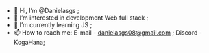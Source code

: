 - 👋 Hi, I’m @Danielasgs ;
- 👀 I’m interested in development Web full stack ;
- 🌱 I’m currently learning JS ;
- 📫 How to reach me: E-mail - danielasgs08@gmail.com ; Discord - KogaHana;
    

<!---
Danielasgs/Danielasgs is a ✨ special ✨ repository because its `README.md` (this file) appears on your GitHub profile.
You can click the Preview link to take a look at your changes.
--->
